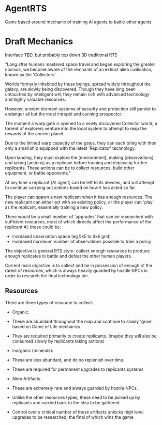 # AgentRTS
Game based around mechanic of training AI agents to battle other agents

# Draft Mechanics

Interface TBD, but probably top down 3D traditional RTS

"Long after humans mastered space travel and began exploring the greater cosmos, we become aware of the remnants of an extinct alien civilisation, known as the 'Collectors'.

Worlds formerly inhabited by these beings, spread widely throughout the galaxy, are slowly being discovered. Though they have long been untouched by intelligent will, they remain rich with advanced technology and highly valuable resources.

However, ancient dormant systems of security and protection still persist to endanger all but the most intrepid and cunning prospector.

The moment a warp gate is opened to a newly discovered Collector world, a torrent of explorers venture into the local system to attempt to reap the rewards of the ancient planet.

Due to the limited warp capacity of the gates, they can each bring with then only a small ship equipped with the latest 'Replicator' technology. 

Upon landing, they must explore the [environment], making [observations] and taking [actions] as a replicant before training and deploying further replicants. These actions can be to collect resources, build other equipment, or battle opponents."

At any time a replicant [AI agent] can be left to its devices, and will attempt to continue carrying out actions based on how it has acted so far.

The player can spawn a new replicant when it has enough resources. The new replicant can either act with an existing policy, or the player can 'play' as the replicant, essentially training a new policy.

There would be a small number of 'upgrades' that can be researched with sufficient resources, most of which directly affect the performance of the replicant AI. these could be:
* increased observation space (eg 5x5 to 6x6 grid)
* Increased maximum number of observations possible to train a policy
 

The objective is general RTS style- collect enough resources to produce enough replicates to battle and defeat the other human players.

Current main objective is to collect and be in possession of enough of the rarest of resources, which is always heavily guarded by hostile NPCs in order to research the final technology tier.

## Resources 

There are three types of resource to collect:

* Organic:
 * These are abundant throughout the map and continue to slowly 'grow' based on Game of Life mechanics.
 * They are required primarily to create replicants. (maybe they will also be consumed slowly by replicants taking actions)

* Inorganic (minerals):
 * These are less abundant, and do no replenish over time.
 * These are required for permanent upgrades to replicants systems

* Alien Artifacts:
 * These are extremely rare and always guarded by hostile NPCs.
 * Unlike the other resources types, these need to be picked up by replicants and carried back to the ship to be gathered
 * Control over a critical number of these artifacts unlocks high level upgrades to be researched, the final of which wins the game



